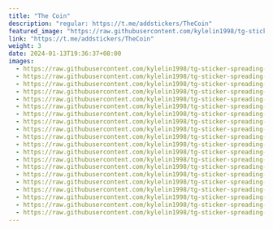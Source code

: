 ```yaml
---
title: "The Coin"
description: "regular: https://t.me/addstickers/TheCoin"
featured_image: "https://raw.githubusercontent.com/kylelin1998/tg-sticker-spreading-worldwide-images/main/img/77807958-44fb-415d-8379-7ae87b329dae.jpg"
link: "https://t.me/addstickers/TheCoin"
weight: 3
date: 2024-01-13T19:36:37+08:00
images:
  - https://raw.githubusercontent.com/kylelin1998/tg-sticker-spreading-worldwide-images/main/img/77807958-44fb-415d-8379-7ae87b329dae.jpg
  - https://raw.githubusercontent.com/kylelin1998/tg-sticker-spreading-worldwide-images/main/img/1f8d5d93-4425-4f32-a020-368ecb5ba7f5.jpg
  - https://raw.githubusercontent.com/kylelin1998/tg-sticker-spreading-worldwide-images/main/img/0ddb28e6-540f-41ae-857c-c8ea513b7be2.jpg
  - https://raw.githubusercontent.com/kylelin1998/tg-sticker-spreading-worldwide-images/main/img/a2b46f24-e7a7-4d12-b6ad-a81efca5343b.jpg
  - https://raw.githubusercontent.com/kylelin1998/tg-sticker-spreading-worldwide-images/main/img/f10f447f-d38a-4500-9b22-5b42dafbe961.jpg
  - https://raw.githubusercontent.com/kylelin1998/tg-sticker-spreading-worldwide-images/main/img/f429dd20-2cad-4a83-847f-07fc110f89ca.jpg
  - https://raw.githubusercontent.com/kylelin1998/tg-sticker-spreading-worldwide-images/main/img/a6e65113-ad00-40bd-8bab-af6fe4335d9a.jpg
  - https://raw.githubusercontent.com/kylelin1998/tg-sticker-spreading-worldwide-images/main/img/0982f619-23c2-4aa1-b20a-cff417e46557.jpg
  - https://raw.githubusercontent.com/kylelin1998/tg-sticker-spreading-worldwide-images/main/img/ee96e0d8-aa75-477e-ae3e-6aa0f32d751b.jpg
  - https://raw.githubusercontent.com/kylelin1998/tg-sticker-spreading-worldwide-images/main/img/0348060b-3588-4d7e-9d9f-8e47ee8440ce.jpg
  - https://raw.githubusercontent.com/kylelin1998/tg-sticker-spreading-worldwide-images/main/img/838c1331-9c3f-4588-be9a-22f326af227d.jpg
  - https://raw.githubusercontent.com/kylelin1998/tg-sticker-spreading-worldwide-images/main/img/bed80cc3-c94e-439c-811f-fc908963c91b.jpg
  - https://raw.githubusercontent.com/kylelin1998/tg-sticker-spreading-worldwide-images/main/img/43438e73-36af-438e-9789-62d18c019e34.jpg
  - https://raw.githubusercontent.com/kylelin1998/tg-sticker-spreading-worldwide-images/main/img/e88cf855-f221-42eb-9b23-bec4a533d502.jpg
  - https://raw.githubusercontent.com/kylelin1998/tg-sticker-spreading-worldwide-images/main/img/d775078e-9ccc-44ab-adb7-acf4d1a67497.jpg
  - https://raw.githubusercontent.com/kylelin1998/tg-sticker-spreading-worldwide-images/main/img/ead9dca7-7131-4ca7-b2e4-8cd86c7b3e44.jpg
  - https://raw.githubusercontent.com/kylelin1998/tg-sticker-spreading-worldwide-images/main/img/33cfafeb-18dc-4c31-aced-1015ad66c8d1.jpg
  - https://raw.githubusercontent.com/kylelin1998/tg-sticker-spreading-worldwide-images/main/img/ddb7ec83-d3d7-4186-ab7c-2efd2d85893f.jpg
  - https://raw.githubusercontent.com/kylelin1998/tg-sticker-spreading-worldwide-images/main/img/4c2c4510-95bd-43dd-af66-6ddd74b55015.jpg
  - https://raw.githubusercontent.com/kylelin1998/tg-sticker-spreading-worldwide-images/main/img/29c0effc-2169-4fee-ac85-a8ec963b9199.jpg
---
```

